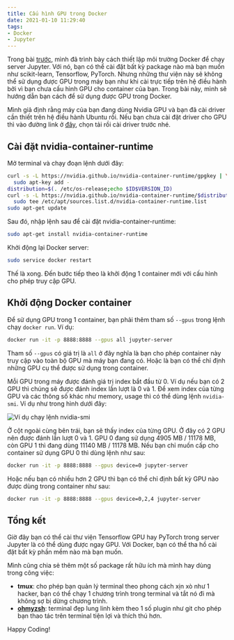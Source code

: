 ```yaml
---
title: Cấu hình GPU trong Docker
date: 2021-01-10 11:29:40
tags:
- Docker
- Jupyter
---
```

Trong bài [trước](/2021/01/05/Cach-thiet-lap-moi-truong-Docker-cho-server-Jupyter-cua-ban), mình đã trình bày cách thiết lập môi trường Docker để chạy server Jupyter. Với nó, bạn có thể cài đặt bất kỳ package nào mà bạn muốn như scikit-learn, Tensorflow, PyTorch. Nhưng những thư viện này sẽ không thể sử dụng được GPU trong máy bạn như khi cài trực tiếp trên hệ điều hành bởi vì bạn chưa cấu hình GPU cho container của bạn. Trong bài này, mình sẽ hướng dẫn bạn cách để sử dụng được GPU trong Docker.

Mình giả định rằng máy của bạn đang dùng Nvidia GPU và bạn đã cài driver cần thiết trên hệ điều hành Ubuntu rồi. Nếu bạn chưa cài đặt driver cho GPU thì vào đường link ở [đây](https://www.nvidia.com/Download/index.aspx), chọn tải rồi cài driver trước nhé.

<escape><!-- more --></escape>

## Cài đặt nvidia-container-runtime
Mở terminal và chạy đoạn lệnh dưới đây:
```bash
curl -s -L https://nvidia.github.io/nvidia-container-runtime/gpgkey | \
  sudo apt-key add -
distribution=$(. /etc/os-release;echo $ID$VERSION_ID)
curl -s -L https://nvidia.github.io/nvidia-container-runtime/$distribution/nvidia-container-runtime.list | \
  sudo tee /etc/apt/sources.list.d/nvidia-container-runtime.list
sudo apt-get update
```

Sau đó, nhập lệnh sau để cài đặt nvidia-container-runtime:

```bash
sudo apt-get install nvidia-container-runtime
```

Khởi động lại Docker server:
```bash
sudo service docker restart
```

Thế là xong. Đến bước tiếp theo là khởi động 1 container mới với cấu hình cho phép truy cập GPU.

## Khởi động Docker container

Để sử dụng GPU trong 1 container, bạn phải thêm tham số `--gpus` trong lệnh chạy `docker run`. Ví dụ:
```bash
docker run -it -p 8888:8888 --gpus all jupyter-server
```

Tham số `--gpus` có giá trị là `all` ở đây nghĩa là bạn cho phép container này truy cập vào toàn bộ GPU mà máy bạn đang có. Hoặc là bạn có thể chỉ định những GPU cụ thể được sử dụng trong container.

Mỗi GPU trong máy được đánh giá trị index bắt đầu từ 0. Ví dụ nếu bạn có 2 GPU thì chúng sẽ được đánh index lần lượt là 0 và 1. Để xem index của từng GPU và các thông số khác như memory, usage thì có thể dùng lệnh `nvidia-smi`. Ví dụ như trong hình dưới đây:

![Ví dụ chạy lệnh nvidia-smi](Screenshot-2021-01-10-121331.png)

Ở cột ngoài cùng bên trái, bạn sẽ thấy index của từng GPU. Ở đây có 2 GPU nên được đánh lần lượt 0 và 1. GPU 0 đang sử dụng 4905 MB / 11178 MB, còn GPU 1 thì đang dùng 11140 MB / 11178 MB. Nếu bạn chỉ muốn cấp cho container sử dụng GPU 0 thì dùng lệnh như sau:
```bash
docker run -it -p 8888:8888 --gpus device=0 jupyter-server
```

Hoặc nếu bạn có nhiều hơn 2 GPU thì bạn có thể chỉ định bất kỳ GPU nào được dùng trong container như sau:
```bash
docker run -it -p 8888:8888 --gpus device=0,2,4 jupyter-server
```

## Tổng kết

Giờ đây bạn có thể cài thư viện Tensorflow GPU hay PyTorch trong server Jupyter là có thể dùng được ngay GPU. Với Docker, bạn có thể tha hồ cài đặt bất kỳ phần mềm nào mà bạn muốn.

Mình cũng chia sẻ thêm một số package rất hữu ích mà mình hay dùng trong công việc:
- **tmux**: cho phép bạn quản lý terminal theo phong cách xịn xò như 1 hacker, bạn có thể chạy 1 chương trình trong terminal và tắt nó đi mà không sợ bị dừng chương trình.
- [**ohmyzsh**](https://github.com/ohmyzsh/ohmyzsh): terminal đẹp lung linh kèm theo 1 số plugin như git cho phép bạn thao tác trên terminal tiện lợi và thích thú hơn.

Happy Coding!